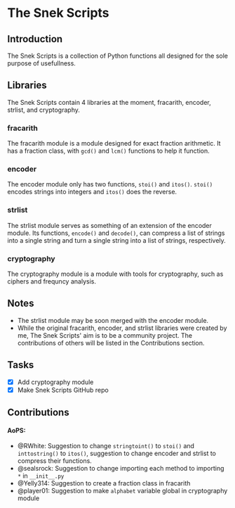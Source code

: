 # The Snek Scripts
## Introduction
The Snek Scripts is a collection of Python functions all designed for the sole purpose of usefullness.
## Libraries
The Snek Scripts contain 4 libraries at the moment, fracarith, encoder, strlist, and cryptography.
### fracarith
The fracarith module is a module designed for exact fraction arithmetic. It has a fraction class, with `gcd()` and `lcm()` functions to help it function.
### encoder
The encoder module only has two functions, `stoi()` and `itos()`. `stoi()` encodes strings into integers and `itos()` does the reverse.
### strlist
The strlist module serves as something of an extension of the encoder module. Its functions, `encode()` and `decode()`, can compress a list of strings into a single string and turn a single string into a list of strings, respectively.
### cryptography
The cryptography module is a module with tools for cryptography, such as ciphers and frequncy analysis.
## Notes
- The strlist module may be soon merged with the encoder module.
- While the original fracarith, encoder, and strlist libraries were created by me, The Snek Scripts' aim is to be a community project. The contributions of others will be listed in the Contributions section.
## Tasks
- [x] Add cryptography module
- [x] Make Snek Scripts GitHub repo
## Contributions
#### AoPS:
- @RWhite: Suggestion to change `stringtoint()` to `stoi()` and `inttostring()` to `itos()`, suggestion to change encoder and strlist to compress their functions.
- @sealsrock: Suggestion to change importing each method to importing `*` in `__init__.py`
- @Yelly314: Suggestion to create a fraction class in fracarith
- @player01: Suggestion to make `alphabet` variable global in cryptography module